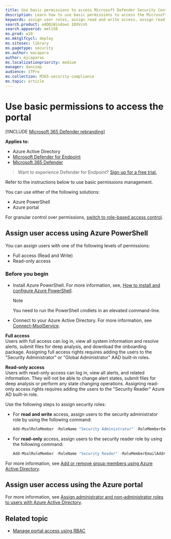 ```yaml
---
title: Use basic permissions to access Microsoft Defender Security Center
description: Learn how to use basic permissions to access the Microsoft Defender Advanced Threat Protection portal.
keywords: assign user roles, assign read and write access, assign read only access, user, user roles, roles
search.product: eADQiWindows 10XVcnh
search.appverid: met150
ms.prod: w10
ms.mktglfcycl: deploy
ms.sitesec: library
ms.pagetype: security
ms.author: macapara
author: mjcaparas
ms.localizationpriority: medium
manager: dansimp
audience: ITPro
ms.collection: M365-security-compliance
ms.topic: article
---
```


# Use basic permissions to access the portal

[!INCLUDE [Microsoft 365 Defender rebranding](../../includes/microsoft-defender.md)]

**Applies to:**

- Azure Active Directory
- [Microsoft Defender for Endpoint](https://go.microsoft.com/fwlink/p/?linkid=2146631)
- [Microsoft 365 Defender](https://go.microsoft.com/fwlink/?linkid=2118804)

> Want to experience Defender for Endpoint? [Sign up for a free trial.](https://www.microsoft.com/microsoft-365/windows/microsoft-defender-atp?ocid=docs-wdatp-basicaccess-abovefoldlink)

Refer to the instructions below to use basic permissions management.

You can use either of the following solutions:
- Azure PowerShell
- Azure portal

For granular control over permissions, [switch to role-based access control](rbac.md).

## Assign user access using Azure PowerShell

You can assign users with one of the following levels of permissions:
- Full access (Read and Write)
- Read-only access

### Before you begin

- Install Azure PowerShell. For more information, see, [How to install and configure Azure PowerShell](https://azure.microsoft.com/documentation/articles/powershell-install-configure/).<br>

    > [!NOTE]
    > You need to run the PowerShell cmdlets in an elevated command-line.

- Connect to your Azure Active Directory. For more information, see [Connect-MsolService](https://docs.microsoft.com/powershell/module/msonline/connect-msolservice?view=azureadps-1.0).

**Full access** <br>
Users with full access can log in, view all system information and resolve alerts, submit files for deep analysis, and download the onboarding package.
Assigning full access rights requires adding the users to the "Security Administrator" or "Global Administrator" AAD built-in roles.

**Read-only access** <br>
Users with read-only access can log in, view all alerts, and related information.
They will not be able to change alert states, submit files for deep analysis or perform any state changing operations.
Assigning read-only access rights requires adding the users to the "Security Reader" Azure AD built-in role.

Use the following steps to assign security roles:

- For **read and write** access, assign users to the security administrator role by using the following command:

  ```PowerShell
  Add-MsolRoleMember -RoleName "Security Administrator" -RoleMemberEmailAddress "secadmin@Contoso.onmicrosoft.com"
  ```
  
- For **read-only** access, assign users to the security reader role by using the following command:

  ```PowerShell
  Add-MsolRoleMember -RoleName "Security Reader" -RoleMemberEmailAddress "reader@Contoso.onmicrosoft.com"
  ```

For more information, see [Add or remove group members using Azure Active Directory](https://docs.microsoft.com/azure/active-directory/fundamentals/active-directory-groups-members-azure-portal).

## Assign user access using the Azure portal

For more information, see [Assign administrator and non-administrator roles to users with Azure Active Directory](https://docs.microsoft.com/azure/active-directory/fundamentals/active-directory-users-assign-role-azure-portal).

## Related topic

- [Manage portal access using RBAC](rbac.md)
